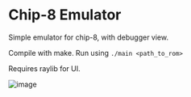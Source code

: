 # Chip-8 Emulator
 
Simple emulator for chip-8, with debugger view.

Compile with make. Run using `./main <path_to_rom>`

Requires raylib for UI.

![image](https://github.com/user-attachments/assets/76290b45-0e2f-428b-8936-d5737e7e984e)
